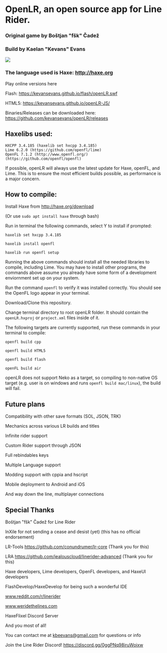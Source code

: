 # OpenLR, an open source app for Line Rider.

### Original game by Boštjan "fšk" Čadež

### Build by Kaelan "Kevans" Evans

![](http://i.imgur.com/YlYlSZS.gif)

### The language used is Haxe: http://haxe.org
	
Play online versions here
	
Flash: https://kevansevans.github.io/flash/openLR.swf
	
HTML5: https://kevansevans.github.io/openLR-JS/
	
Binaries/Releases can be downloaded here: https://github.com/kevansevans/openLR/releases

## Haxelibs used:
	
	HXCPP 3.4.185 (haxelib set hxcpp 3.4.185)
	Lime 6.2.0 (https://github.com/openfl/lime)
	OpenFL 7.1.2 (http://www.openfl.org/) (https://github.com/openfl/openfl)
	
If possible, openLR will always use the latest update for Haxe, openFL, and Lime. This is to ensure the most efficient builds possible, as performance is a major concern.
	
## How to compile:
	
Install Haxe from http://haxe.org/download

(Or use `sudo apt install haxe` through bash)
	
Run in terminal the following commands, select Y to install if prompted:
	
	haxelib set hxcpp 3.4.185
	
	haxelib install openfl
	
	haxelib run openfl setup
	
Running the above commands should install all the needed libraries to compile, including Lime. You may have to install other
programs, the commands above assume you already have some form of a development enviornment set up on your system.

Run the command `openfl` to verify it was installed correctly. You should see the OpenFL logo appear in your terminal.

Download/Clone this repository.

Change terminal directory to root openLR folder. It should contain the `openLR.hxproj` or `project.xml` files inside of it.

The following targets are currently supported, run these commands in your terminal to compile:
	
	openfl build cpp
	
	openfl build HTML5
	
	openfl build flash
	
	openFL build air
	
openLR does not support Neko as a target, so compiling to non-native OS target (e.g. user is on windows and runs `openfl build mac/linux`), the build will fail.

## Future plans

Compatibility with other save formats (SOL, JSON, TRK)

Mechanics across various LR builds and titles

Infinite rider support

Custom Rider support through JSON

Full rebindables keys

Multiple Language support

Modding support with cppia and hscript

Mobile deployment to Android and iOS

And way down the line, multiplayer connections

## Special Thanks

Boštjan "fšk" Čadež for Line Rider

InXile for not sending a cease and desist (yet) (this has no official endorsement)

LR-Tools https://github.com/conundrumer/lr-core (Thank you for this)

LRA https://github.com/jealouscloud/linerider-advanced (Thank you for this)

Haxe developers, Lime developers, OpenFL developers, and HaxeUI developers

FlashDevelop/HaxeDevelop for being such a wonderful IDE

www.reddit.com/r/linerider

www.weridethelines.com

HaxeFlixel Discord Server

And you most of all!

You can contact me at kbeevans@gmail.com for questions or info

Join the Line Rider Discord! https://discord.gg/0ggPNq98iruWoixw
